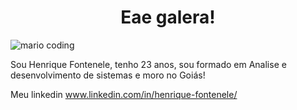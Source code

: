 <h1 align="center">Eae galera!</h1>

![mario coding](https://i.imgur.com/MAMdnKs.gif)


Sou Henrique Fontenele, tenho 23 anos, sou formado em Analise e desenvolvimento de sistemas e moro no Goiás! 

Meu linkedin www.linkedin.com/in/henrique-fontenele/
